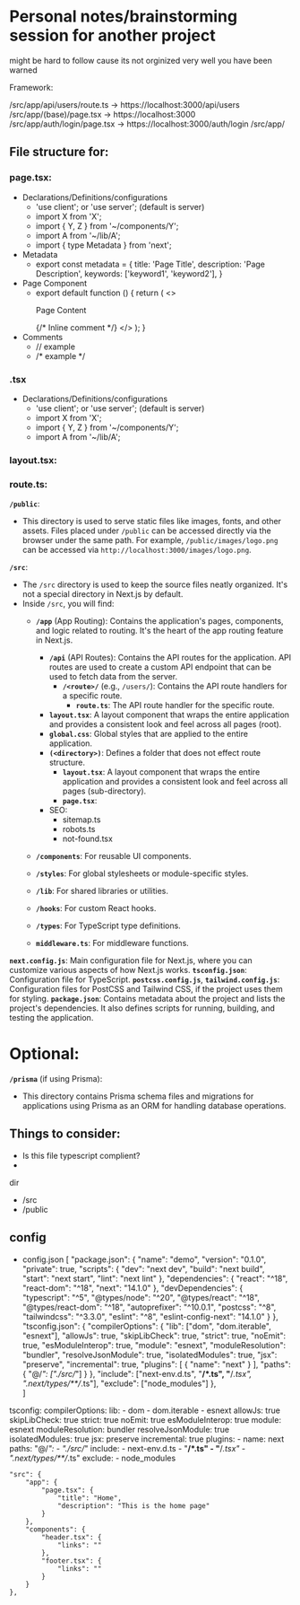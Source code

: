 # Personal notes/brainstorming session for another project
might be hard to follow cause its not orginized very well 
you have been warned






Framework: 

/src/app/api/users/route.ts -> https://localhost:3000/api/users
/src/app/(base)/page.tsx -> https://localhost:3000
/src/app/auth/login/page.tsx -> https://localhost:3000/auth/login
/src/app/

## File structure for:

### page.tsx:
- Declarations/Definitions/configurations
    - 'use client'; or 'use server'; (default is server)
    - import X from 'X';
    - import { Y, Z } from '~/components/Y';
    - import A from '~/lib/A';
    - import { type Metadata } from 'next';
- Metadata
    - export const metadata = {
        title: 'Page Title',
        description: 'Page Description',
        keywords: ['keyword1', 'keyword2'],
    }
- Page Component
    - export default function <Page>() {
        return (
            <>
                <A />
                <B></B>
                <p>Page Content</p> {/* Inline comment */}
            </>
        );
    }
- Comments
    - // example
    - /* example */


### <componentName>.tsx
- Declarations/Definitions/configurations
    - 'use client'; or 'use server'; (default is server)
    - import X from 'X';
    - import { Y, Z } from '~/components/Y';
    - import A from '~/lib/A';


### layout.tsx:



### route.ts:







**`/public`**:
   - This directory is used to serve static files like images, fonts, and other assets. Files placed under `/public` can be accessed directly via the browser under the same path. For example, `/public/images/logo.png` can be accessed via `http://localhost:3000/images/logo.png`.

**`/src`**:
   - The `/src` directory is used to keep the source files neatly organized. It's not a special directory in Next.js by default.
   - Inside `/src`, you will find:
     - **`/app`** (App Routing): Contains the application's pages, components, and logic related to routing. It's the heart of the app routing feature in Next.js.
        - **`/api`** (API Routes): Contains the API routes for the application. API routes are used to create a custom API endpoint that can be used to fetch data from the server.
            - **`/<route>/`** (e.g., `/users/`): Contains the API route handlers for a specific route.
                - **`route.ts`**: The API route handler for the specific route. 
        - **`layout.tsx`**: A layout component that wraps the entire application and provides a consistent look and feel across all pages (root).
        - **`global.css`**: Global styles that are applied to the entire application.
        - **`(<directory>)`**: Defines a folder that does not effect route structure.
            - **`layout.tsx`**: A layout component that wraps the entire application and provides a consistent look and feel across all pages (sub-directory).
            - **`page.tsx`**: 
        - SEO:
            - sitemap.ts
            - robots.ts
            - not-found.tsx

     - **`/components`**: For reusable UI components.
     - **`/styles`**: For global stylesheets or module-specific styles.
     - **`/lib`**: For shared libraries or utilities.
     - **`/hooks`**: For custom React hooks.
     - **`/types`**: For TypeScript type definitions.
     - **`middleware.ts`**: For middleware functions.


**`next.config.js`**: Main configuration file for Next.js, where you can customize various aspects of how Next.js works.
**`tsconfig.json`**: Configuration file for TypeScript.
**`postcss.config.js`**, **`tailwind.config.js`**: Configuration files for PostCSS and Tailwind CSS, if the project uses them for styling.
**`package.json`**: Contains metadata about the project and lists the project's dependencies. It also defines scripts for running, building, and testing the application.


# Optional:

**`/prisma`** (if using Prisma):
   - This directory contains Prisma schema files and migrations for applications using Prisma as an ORM for handling database operations.




## Things to consider:
- Is this file typescript complient? 
- 

dir 

- /src
- /public





## config
- config.json 
[
    "package.json": {
        "name": "demo",
        "version": "0.1.0",
        "private": true,
        "scripts": {
            "dev": "next dev",
            "build": "next build",
            "start": "next start",
            "lint": "next lint"
        },
        "dependencies": {
            "react": "^18",
            "react-dom": "^18",
            "next": "14.1.0"
        },
        "devDependencies": {
            "typescript": "^5",
            "@types/node": "^20",
            "@types/react": "^18",
            "@types/react-dom": "^18",
            "autoprefixer": "^10.0.1",
            "postcss": "^8",
            "tailwindcss": "^3.3.0",
            "eslint": "^8",
            "eslint-config-next": "14.1.0"
        }
    },
    "tsconfig.json": {
        "compilerOptions": {
            "lib": ["dom", "dom.iterable", "esnext"],
            "allowJs": true,
            "skipLibCheck": true,
            "strict": true,
            "noEmit": true,
            "esModuleInterop": true,
            "module": "esnext",
            "moduleResolution": "bundler",
            "resolveJsonModule": true,
            "isolatedModules": true,
            "jsx": "preserve",
            "incremental": true,
            "plugins": [
            {
                "name": "next"
            }
            ],
            "paths": {
            "@/*": ["./src/*"]
            }
        },
        "include": ["next-env.d.ts", "**/*.ts", "**/*.tsx", ".next/types/**/*.ts"],
        "exclude": ["node_modules"]
    },    
]


tsconfig:
    compilerOptions:
    lib:
    - dom
    - dom.iterable
    - esnext
    allowJs: true
    skipLibCheck: true
    strict: true
    noEmit: true
    esModuleInterop: true
    module: esnext
    moduleResolution: bundler
    resolveJsonModule: true
    isolatedModules: true
    jsx: preserve
    incremental: true
    plugins:
    - name: next
    paths:
        "@/*":
        - "./src/*"
    include:
    - next-env.d.ts
    - "**/*.ts"
    - "**/*.tsx"
    - ".next/types/**/*.ts"
    exclude:
    - node_modules


    "src": {
        "app": {
            "page.tsx": {
                "title": "Home",
                "description": "This is the home page"
            }
        },
        "components": {
            "header.tsx": {
                "links": ""
            },
            "footer.tsx": {
                "links": ""
            }
        }
    },